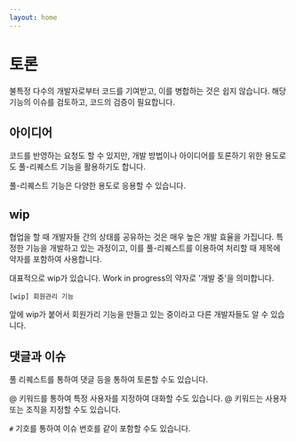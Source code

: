 ```yaml
---
layout: home
---
```

# 토론
불특정 다수의 개발자로부터 코드를 기여받고, 이를 병합하는 것은 쉽지 않습니다. 해당 기능의 이슈를 검토하고, 코드의 검증이 필요합니다.

## 아이디어
코드를 반영하는 요청도 할 수 있지만, 개발 방법이나 아이디어를 토론하기 위한 용도로도 풀-리퀘스트 기능을 활용하기도 합니다.

풀-리퀘스트 기능은 다양한 용도로 응용할 수 있습니다.

## wip
협업을 할 때 개발자들 간의 상태를 공유하는 것은 매우 높은 개발 효율을 가집니다. 특정한 기능을 개발하고 있는 과정이고, 이를 풀-리퀘스트를 이용하여 처리할 때 제목에 약자를 포함하여 사용합니다.

대표적으로 wip가 있습니다. Work in progress의 약자로 '개발 중'을 의미합니다.

`[wip] 회원관리 기능`

앞에 wip가 붙어서 회원가리 기능을 만들고 있는 중이라고 다른 개발자들도 알 수 있습니다.

## 댓글과 이슈
풀 리퀘스트를 통하여 댓글 등을 통하여 토론할 수도 있습니다.

@ 키워드를 통하여 특정 사용자를 지정하여 대화할 수도 있습니다. @ 키워드는 사용자 또는 조직을 지정할 수도 있습니다.

`#` 기호를 통하여 이슈 번호를 같이 포함할 수도 있습니다.

